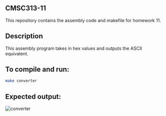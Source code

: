 ## CMSC313-11
This repository contains the assembly code and makefile for homework 11.

## Description
This assembly program takes in hex values and outputs the ASCII equivalent. 

## To compile and run:
```bash
make converter
```
## Expected output:


![converter](https://github.com/user-attachments/assets/dc01313f-5947-4c81-9ba5-7e3ca5f31751)

